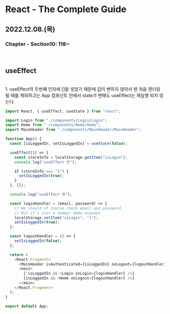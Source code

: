 # React - The Complete Guide

## 2022.12.08.(목)

### Chapter - Section10: 118~

<br/>

## useEffect

<br/>
1. useEffect의 두번째 인자에 []을 넣었기 때문에 값이 변하지 않아서 맨 처음 렌더링 될 때를 제외하고는 App 컴포넌트 안에서 state가 변해도 useEffect는 재실행 되지 않는다.

```js
import React, { useEffect, useState } from "react";

import Login from "./components/Login/Login";
import Home from "./components/Home/Home";
import MainHeader from "./components/MainHeader/MainHeader";

function App() {
  const [isLoggedIn, setIsLoggedIn] = useState(false);

  useEffect(() => {
    const storeInfo = localStorage.getItem("isLogin");
    console.log("useEffect 안");

    if (storeInfo === "1") {
      setIsLoggedIn(true);
    }
  }, []);

  console.log("useEffect 밖");

  const loginHandler = (email, password) => {
    // We should of course check email and password
    // But it's just a dummy/ demo anyways
    localStorage.setItem("isLogin", "1");
    setIsLoggedIn(true);
  };

  const logoutHandler = () => {
    setIsLoggedIn(false);
  };

  return (
    <React.Fragment>
      <MainHeader isAuthenticated={isLoggedIn} onLogout={logoutHandler} />
      <main>
        {!isLoggedIn && <Login onLogin={loginHandler} />}
        {isLoggedIn && <Home onLogout={logoutHandler} />}
      </main>
    </React.Fragment>
  );
}

export default App;
```
